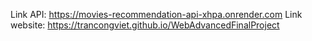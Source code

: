 Link API: https://movies-recommendation-api-xhpa.onrender.com
Link website: https://trancongviet.github.io/WebAdvancedFinalProject
